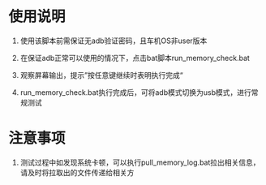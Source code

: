 # 使用说明

1.  使用该脚本前需保证无adb验证密码，且车机OS非user版本

2.  在保证adb正常可以使用的情况下，点击bat脚本run_memory_check.bat

3.  观察屏幕输出，提示”按任意键继续时表明执行完成“

4.  run_memory_check.bat执行完成后，可将adb模式切换为usb模式，进行常规测试

# 注意事项

1.  测试过程中如发现系统卡顿，可以执行pull_memory_log.bat拉出相关信息，请及时将拉取出的文件传递给相关方
